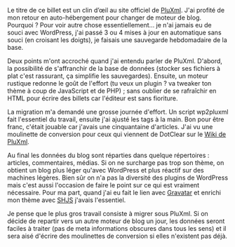 <!-- title: PluXml, le moteur de blog qui carbure à XML -->
<!-- category: Blog Hébergement -->

Le titre de ce billet est un clin d’œil au site officiel de
[PluXml](http://pluxml.org/). J'ai profité de mon retour en auto-hébergement
pour changer de moteur de blog<!-- more -->. Pourquoi ? Pour voir autre chose
essentiellement... je n'ai jamais eu de souci avec WordPress, j'ai passé 3 ou 4
mises à jour en automatique sans souci (en croisant les doigts), je faisais une
sauvegarde hebdomadaire de la base.

Deux points m'ont accroché quand j'ai entendu parler de PluXml. D'abord, la
possibilité de s'affranchir de la base de données (stocker ses fichiers à
plat c'est rassurant, ça simplifie les sauvegardes). Ensuite, un moteur
rustique redonne le goût de l'effort (tu veux un plugin ? va tweaker ton thème
à coup de JavaScript et de PHP) ; sans oublier de se rafraîchir en HTML pour
écrire des billets car l'éditeur est sans fioriture.

La migration m'a demandé une grosse journée d'effort. Un script wp2pluxml fait
l'essentiel du travail, ensuite j'ai ajusté les tags à la main. Bon pour être
franc, c'était jouable car j'avais une cinquantaine d'articles. J'ai vu une
moulinette de conversion pour ceux qui viennent de DotClear sur le [Wiki de
PluXml](http://wiki.pluxml.org).

Au final les données du blog sont réparties dans quelque répertoires :
articles, commentaires, médias. Si on ne surcharge pas trop son thème, on
obtient un blog plus léger qu'avec WordPress et plus réactif sur des machines
légères. Bien sûr on n'a pas la diversité des plugins de WordPress mais
c'est aussi l'occasion de faire le point sur ce qui est vraiment nécessaire.
Pour ma part, quand j'ai eu fait le lien avec
[Gravatar](http://fr.gravatar.com/) et enrichi mon thème avec
[SHJS](http://shjs.sourceforge.net/) j'avais l'essentiel.

Je pense que le plus gros travail consiste à migrer sous PluXml. Si on décide
de repartir vers un autre moteur de blog un jour, les données seront faciles à
traiter (pas de meta informations obscures dans tous les sens) et il sera aisé
d'écrire des moulinettes de conversion si elles n'existent pas déjà.
